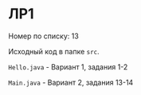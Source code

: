 # ЛР1

Номер по списку: 13

Исходный код в папке `src`. 

`Hello.java` - Вариант 1, задания 1-2

`Main.java` - Вариант 2, задания 13-14
